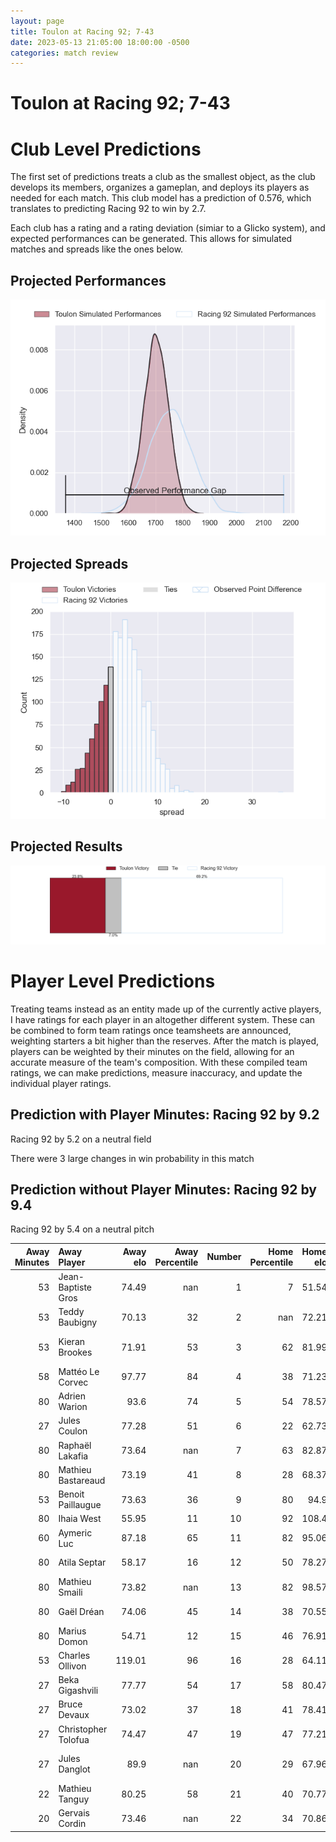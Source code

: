 ```yaml
---  
layout: page  
title: Toulon at Racing 92; 7-43  
date: 2023-05-13 21:05:00 18:00:00 -0500  
categories: match review  
---
```

# Toulon at Racing 92; 7-43

# Club Level Predictions


The first set of predictions treats a club as the smallest object, as the club develops its members, organizes a gameplan, and deploys its players as needed for each match. This club model has a prediction of 0.576, which translates to predicting Racing 92 to win by 2.7.

Each club has a rating and a rating deviation (simiar to a Glicko system), and expected performances can be generated. This allows for simulated matches and spreads like the ones below.
## Projected Performances


![Projected Performances](plots/performances_2023-05-13-Racing92-Toulon.png)
## Projected Spreads


![Projected Spreads](plots/spreads_2023-05-13-Racing92-Toulon.png)
## Projected Results


![Projected Results](plots/resultbar_2023-05-13-Racing92-Toulon.png)
# Player Level Predictions


Treating teams instead as an entity made up of the currently active players, I have ratings for each player in an altogether different system. These can be combined to form team ratings once teamsheets are announced, weighting starters a bit higher than the reserves. After the match is played, players can be weighted by their minutes on the field, allowing for an accurate measure of the team's composition. With these compiled team ratings, we can make predictions, measure inaccuracy, and update the individual player ratings.
## Prediction with Player Minutes: Racing 92 by 9.2


Racing 92 by 5.2 on a neutral field

There were 3 large changes in win probability in this match
## Prediction without Player Minutes: Racing 92 by 9.4


Racing 92 by 5.4 on a neutral pitch



|   Away Minutes | Away Player         |   Away elo |   Away Percentile |   Number |   Home Percentile |   Home elo | Home Player           |   Home Minutes |
|---------------:|:--------------------|-----------:|------------------:|---------:|------------------:|-----------:|:----------------------|---------------:|
|             53 | Jean-Baptiste Gros  |      74.49 |               nan |        1 |                 7 |      51.54 | Guram Gogichashvili   |             53 |
|             53 | Teddy Baubigny      |      70.13 |                32 |        2 |               nan |      72.21 | Camille Chat          |             53 |
|             53 | Kieran Brookes      |      71.91 |                53 |        3 |                62 |      81.99 | Trevor Ntando Nyakane |             80 |
|             58 | Mattéo Le Corvec    |      97.77 |                84 |        4 |                38 |      71.23 | Fabien Sanconnie      |             80 |
|             80 | Adrien Warion       |      93.6  |                74 |        5 |                54 |      78.57 | Veikoso Poloniati     |             60 |
|             27 | Jules Coulon        |      77.28 |                51 |        6 |                22 |      62.73 | Ibrahim Diallo        |             56 |
|             80 | Raphaël Lakafia     |      73.64 |               nan |        7 |                63 |      82.87 | Baptiste Chouzenoux   |             80 |
|             80 | Mathieu Bastareaud  |      73.19 |                41 |        8 |                28 |      68.37 | Kitione Kamikamica    |             80 |
|             53 | Benoit Paillaugue   |      73.63 |                36 |        9 |                80 |      94.9  | Nolann Le Garrec      |             80 |
|             80 | Ihaia West          |      55.95 |                11 |       10 |                92 |     108.4  | Finn Russell          |             60 |
|             60 | Aymeric Luc         |      87.18 |                65 |       11 |                82 |      95.06 | Juan Imhoff           |             80 |
|             80 | Atila Septar        |      58.17 |                16 |       12 |                50 |      78.27 | Henry Chavancy        |             53 |
|             80 | Mathieu Smaili      |      73.82 |               nan |       13 |                82 |      98.57 | Gael Fickou           |             80 |
|             80 | Gaël Dréan          |      74.06 |                45 |       14 |                38 |      70.55 | Vinaya Habosi         |             80 |
|             80 | Marius Domon        |      54.71 |                12 |       15 |                46 |      76.91 | Max Spring            |             56 |
|             53 | Charles Ollivon     |     119.01 |                96 |       16 |                28 |      64.11 | Janick Tarrit         |             27 |
|             27 | Beka Gigashvili     |      77.77 |                54 |       17 |                58 |      80.47 | Francis Saili         |             27 |
|             27 | Bruce Devaux        |      73.02 |                37 |       18 |                41 |      78.41 | Eddy Ben Arous        |             27 |
|             27 | Christopher Tolofua |      74.47 |                47 |       19 |                47 |      77.21 | Wenceslas Lauret      |             24 |
|             27 | Jules Danglot       |      89.9  |               nan |       20 |                29 |      67.96 | Warrick Wayne Gelant  |             24 |
|             22 | Mathieu Tanguy      |      80.25 |                58 |       21 |                40 |      70.77 | Cameron Woki          |             20 |
|             20 | Gervais Cordin      |      73.46 |               nan |       22 |                34 |      70.86 | Antoine Gibert        |             20 |

